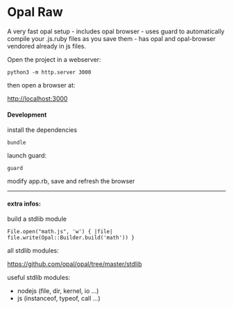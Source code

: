 # Opal Raw

A very fast opal setup - includes opal browser - uses guard to automatically compile your .js.ruby files as you save them - has opal and opal-browser vendored already in js files.

Open the project in a webserver:

    python3 -m http.server 3000


then open a browser at:

<http://localhost:3000>


#### Development

install the dependencies

    bundle


launch guard:

    guard


modify app.rb, save and refresh the browser

---

#### extra infos:

build a stdlib module

    File.open("math.js", 'w') { |file| file.write(Opal::Builder.build('math')) }

all stdlib modules:

https://github.com/opal/opal/tree/master/stdlib

useful stdlib modules:

- nodejs (file, dir, kernel, io ...)
- js (instanceof, typeof, call ...)
